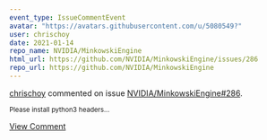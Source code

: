 ```yaml
---
event_type: IssueCommentEvent
avatar: "https://avatars.githubusercontent.com/u/5080549?"
user: chrischoy
date: 2021-01-14
repo_name: NVIDIA/MinkowskiEngine
html_url: https://github.com/NVIDIA/MinkowskiEngine/issues/286
repo_url: https://github.com/NVIDIA/MinkowskiEngine
---
```


<a href='https://github.com/chrischoy' target='_blank'>chrischoy</a> commented on issue <a href='https://github.com/NVIDIA/MinkowskiEngine/issues/286' target='_blank'>NVIDIA/MinkowskiEngine#286</a>.

<small>Please install python3 headers...</small>

<a href='https://github.com/NVIDIA/MinkowskiEngine/issues/286' target='_blank'>View Comment</a>
